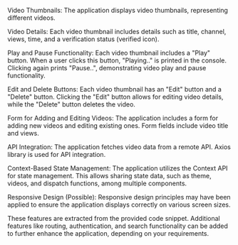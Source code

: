 Video Thumbnails: The application displays video thumbnails, representing different videos.

Video Details: Each video thumbnail includes details such as title, channel, views, time, and a verification status (verified icon).

Play and Pause Functionality: Each video thumbnail includes a "Play" button. When a user clicks this button, "Playing.." is printed in the console. Clicking again prints "Pause..", demonstrating video play and pause functionality.

Edit and Delete Buttons: Each video thumbnail has an "Edit" button and a "Delete" button. Clicking the "Edit" button allows for editing video details, while the "Delete" button deletes the video.

Form for Adding and Editing Videos: The application includes a form for adding new videos and editing existing ones. Form fields include video title and views.

API Integration: The application fetches video data from a remote API. Axios library is used for API integration.

Context-Based State Management: The application utilizes the Context API for state management. This allows sharing state data, such as theme, videos, and dispatch functions, among multiple components.

Responsive Design (Possible): Responsive design principles may have been applied to ensure the application displays correctly on various screen sizes.

These features are extracted from the provided code snippet. Additional features like routing, authentication, and search functionality can be added to further enhance the application, depending on your requirements.





